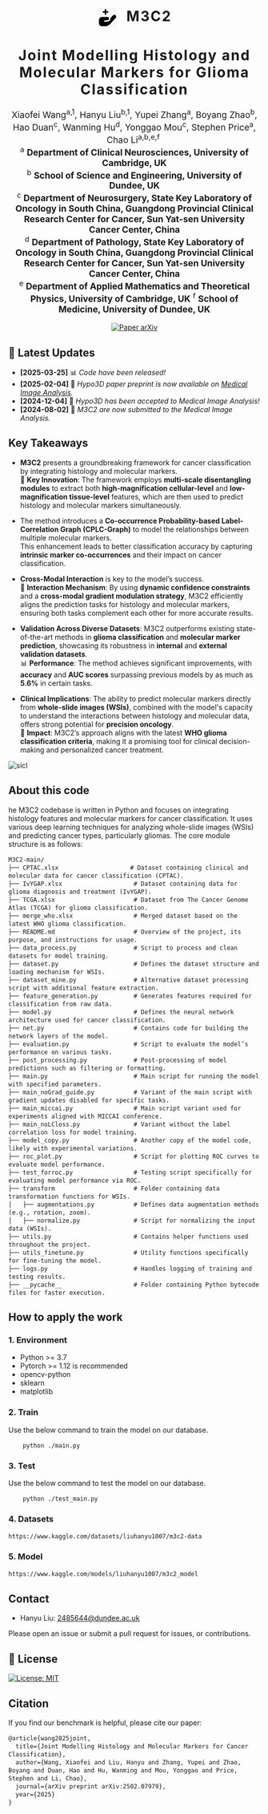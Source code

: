 
<h1 align='center' style="text-align:center; font-weight:bold; font-size:2.0em;letter-spacing:2.0px;">
            <img src="docs/1748968628246.png" alt="Icon" style="width:40px; vertical-align:middle; margin-right:10px;">      M3C2

<h1 align='center' style="text-align:center; font-weight:bold; font-size:2.0em;letter-spacing:2.0px;">
              Joint Modelling Histology and Molecular Markers for Glioma Classification</h1>    
              
<p align='center' style="text-align:center;font-size:1.25em;">
    Xiaofei Wang<sup>a,1</sup>, 
    Hanyu Liu<sup>b,1</sup>, 
    Yupei Zhang<sup>a</sup>, 
    Boyang Zhao<sup>b</sup>, 
    Hao Duan<sup>c</sup>, 
    Wanming Hu<sup>d</sup>,
    Yonggao Mou<sup>c</sup>, 
    Stephen Price<sup>a</sup>, 
    Chao Li<sup>a,b,e,f</sup>&nbsp;<br/>
    <sup>a</sup> <strong>Department of Clinical Neurosciences, University of Cambridge, UK</strong><br/>
    <sup>b</sup> <strong>School of Science and Engineering, University of Dundee, UK</strong><br/>
    <sup>c</sup> <strong>Department of Neurosurgery, State Key Laboratory of Oncology in South China, Guangdong Provincial Clinical Research Center for Cancer, Sun Yat-sen
 University Cancer Center, China</strong><br/>
    <sup>d</sup> <strong>Department of Pathology, State Key Laboratory of Oncology in South China, Guangdong Provincial Clinical Research Center for Cancer, Sun Yat-sen University
 Cancer Center, China</strong><br/>
    <sup>e</sup> <strong>Department of Applied Mathematics and Theoretical Physics, University of Cambridge, UK</strong>
    <sup>f</sup> <strong>School of Medicine, University of Dundee, UK</strong>
</p>



<div align="center">
  <a href="https://www.sciencedirect.com/science/article/pii/S1361841525000532" target="_blank" rel="external nofollow noopener">
  <img src="https://img.shields.io/badge/Paper-arXiv-deepgreen" alt="Paper arXiv"></a>
</div>
</p>

## 📣 Latest Updates

- **[2025-03-25]** 📊 *Code have been released!*
- **[2025-02-04]** 📝 *Hypo3D paper preprint is now available on [Medical Image Analysis]([https://arxiv.org/abs/your-link](https://www.sciencedirect.com/science/article/pii/S1361841525000532)).*
- **[2024-12-04]** 🎉 *Hypo3D has been accepted to Medical Image Analysis!*
- **[2024-08-02]** 📝 *M3C2 are now submitted to the Medical Image Analysis.*

## Key Takeaways

- **M3C2** presents a groundbreaking framework for cancer classification by integrating histology and molecular markers.  
  🧠 **Key Innovation**: The framework employs **multi-scale disentangling modules** to extract both **high-magnification cellular-level** and **low-magnification tissue-level** features, which are then used to predict histology and molecular markers simultaneously.

- The method introduces a **Co-occurrence Probability-based Label-Correlation Graph (CPLC-Graph)** to model the relationships between multiple molecular markers.  
  This enhancement leads to better classification accuracy by capturing **intrinsic marker co-occurrences** and their impact on cancer classification.

- **Cross-Modal Interaction** is key to the model’s success.  
  🔄 **Interaction Mechanism**: By using **dynamic confidence constraints** and a **cross-modal gradient modulation strategy**, M3C2 efficiently aligns the prediction tasks for histology and molecular markers, ensuring both tasks complement each other for more accurate results.

- **Validation Across Diverse Datasets**: M3C2 outperforms existing state-of-the-art methods in **glioma classification** and **molecular marker prediction**, showcasing its robustness in **internal** and **external validation datasets**.  
  📊 **Performance**: The method achieves significant improvements, with **accuracy** and **AUC scores** surpassing previous models by as much as **5.6%** in certain tasks.

- **Clinical Implications**: The ability to predict molecular markers directly from **whole-slide images (WSIs)**, combined with the model's capacity to understand the interactions between histology and molecular data, offers strong potential for **precision oncology**.  
  🏥 **Impact**: M3C2’s approach aligns with the latest **WHO glioma classification criteria**, making it a promising tool for clinical decision-making and personalized cancer treatment.


![sicl](docs/framework图.png)

## About this code

he M3C2 codebase is written in Python and focuses on integrating histology features and molecular markers for cancer classification. It uses various deep learning techniques for analyzing whole-slide images (WSIs) and predicting cancer types, particularly gliomas. The core module structure is as follows:

```
M3C2-main/
├── CPTAC.xlsx                    # Dataset containing clinical and molecular data for cancer classification (CPTAC).
├── IvYGAP.xlsx                    # Dataset containing data for glioma diagnosis and treatment (IvYGAP).
├── TCGA.xlsx                      # Dataset from The Cancer Genome Atlas (TCGA) for glioma classification.
├── merge_who.xlsx                 # Merged dataset based on the latest WHO glioma classification.
├── README.md                      # Overview of the project, its purpose, and instructions for usage.
├── data_process.py                # Script to process and clean datasets for model training.
├── dataset.py                     # Defines the dataset structure and loading mechanism for WSIs.
├── dataset_mine.py                # Alternative dataset processing script with additional feature extraction.
├── feature_generation.py          # Generates features required for classification from raw data.
├── model.py                       # Defines the neural network architecture used for cancer classification.
├── net.py                         # Contains code for building the network layers of the model.
├── evaluation.py                  # Script to evaluate the model’s performance on various tasks.
├── post_processing.py             # Post-processing of model predictions such as filtering or formatting.
├── main.py                        # Main script for running the model with specified parameters.
├── main_noGrad_guide.py           # Variant of the main script with gradient updates disabled for specific tasks.
├── main_miccai.py                 # Main script variant used for experiments aligned with MICCAI conference.
├── main_noLCloss.py               # Variant without the label correlation loss for model training.
├── model_copy.py                  # Another copy of the model code, likely with experimental variations.
├── roc_plot.py                    # Script for plotting ROC curves to evaluate model performance.
├── test_forroc.py                 # Testing script specifically for evaluating model performance via ROC.
├── transform                      # Folder containing data transformation functions for WSIs.
│   ├── augmentations.py           # Defines data augmentation methods (e.g., rotation, zoom).
│   ├── normalize.py               # Script for normalizing the input data (WSIs).
├── utils.py                       # Contains helper functions used throughout the project.
├── utils_finetune.py              # Utility functions specifically for fine-tuning the model.
├── logs.py                        # Handles logging of training and testing results.
├── __pycache__                    # Folder containing Python bytecode files for faster execution.
```

## How to apply the work
### 1. Environment
- Python >= 3.7
- Pytorch >= 1.12 is recommended
- opencv-python
- sklearn
- matplotlib


### 2. Train
Use the below command to train the model on our database.
```
    python ./main.py 
```

### 3. Test
Use the below command to test the model on our database.
```
    python ./test_main.py
```

### 4. Datasets
```
https://www.kaggle.com/datasets/liuhanyu1007/m3c2-data
```

### 5. Model
```
https://www.kaggle.com/models/liuhanyu1007/m3c2_model
```

## Contact
- Hanyu Liu: 2485644@dundee.ac.uk

Please open an issue or submit a pull request for issues, or contributions.

## 💼 License

<a href="https://opensource.org/licenses/MIT" target="_blank" rel="noopener noreferrer">
  <img src="https://img.shields.io/badge/License-MIT-yellow.svg" alt="License: MIT" />
</a>

## Citation

If you find our benchmark is helpful, please cite our paper:

```
@article{wang2025joint,
  title={Joint Modelling Histology and Molecular Markers for Cancer Classification},
  author={Wang, Xiaofei and Liu, Hanyu and Zhang, Yupei and Zhao, Boyang and Duan, Hao and Hu, Wanming and Mou, Yonggao and Price, Stephen and Li, Chao},
  journal={arXiv preprint arXiv:2502.07979},
  year={2025}
}
```
